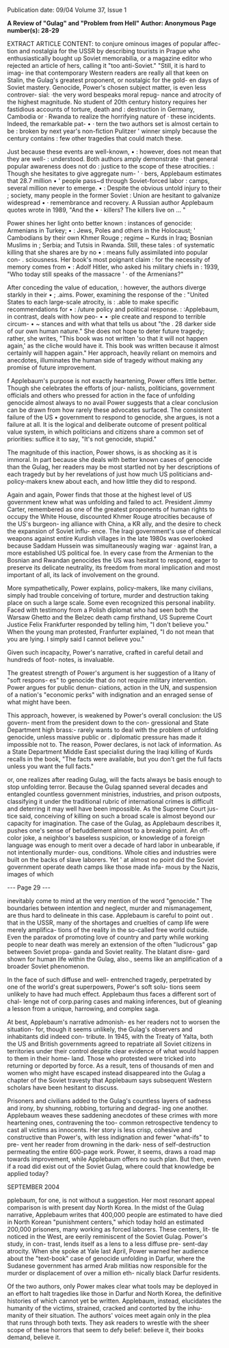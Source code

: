 Publication date: 09/04
Volume 37, Issue 1

**A Review of "Gulag" and "Problem from Hell"**
**Author: Anonymous**
**Page number(s): 28-29**

EXTRACT ARTICLE CONTENT:
to conjure ominous images of popular affec-
tion and nostalgia for the USSR by describing 
tourists in Prague who enthusiastically 
bought up Soviet memorabilia, or a magazine 
editor who rejected an article of hers, calling 
it "too anti-Soviet." "Still, it is hard to imag-
ine that contemporary Western readers are 
really all that keen on Stalin, the Gulag's 
greatest proponent, or nostalgic for the gold-
en days of Soviet mastery. Genocide, Power's 
chosen subject matter, is even less controver-
sial: ·the very word bespeaks moral repug-
nance and atrocity of the highest magnitude. 
No student of 20th century history requires 
her fastidious accounts of torture, death and 
: destruction in Germany, Cambodia or 
· Rwanda to realize the horrifying nature of 
· these incidents. Indeed, the remarkable pat-
• · tern the two authors set is almost certain to be 
: broken by next year's non-fiction Pulitzer 
' winner simply because the century contains 
: few other tragedies that could match these. 


Just because these events are well-known, 
• : however, does not mean that they are well-
: understood. Both authors amply demonstrate 
· that general popular awareness does not do 
: justice to the scope of these atrocities. 
: Though she hesitates to give aggregate num-
' · bers, Applebaum estimates that 28.7 million 
• ' people pass~d through Soviet-forced labor 
: camps, several million never to emerge. 
• : Despite the obvious untold injury to their 
; society, many people in the former Soviet 
: Union are hesitant to galvanize widespread 
• · remembrance and recovery. A Russian author 
Applebaum quotes wrote in 1989, "And the 
• · killers? The killers live on ... " 


Power shines her light onto better known 
: instances of genocide: Armenians in Turkey; 
• : Jews, Poles and others in the Holocaust; 
' Cambodians by their own Khmer Rouge 
; 
regime ~ Kurds in Iraq; Bosnian Muslims in 
; Serbia; and Tutsis in Rwanda. Still, these tales 
: of systematic killing that she shares are by no 
• : means fully assimilated into popular con-
. sciousness. Her book's most poignant claim 
: for the necessity of memory comes from 
• : Adolf Hitler, who asked his military chiefs in 
: 1939, "Who today still speaks of the massacre 
' · of the Armenians?" 


After conceding the value of education, 
: however, the authors diverge starkly in their 
• ; .aims. Power, examining the response of the 
: "United States to each large-scale atrocity, is 
: .able to make specific recommendations for 
• : /uture 
policy 
and 
political 
response. 
: :Applebaum, in contrast, deals with how peo-
• • ·ple create and respond to terrible circum-
• 
~ stances and with what that tells us about "the 
. 28 
darker side of our own human nature." She 
does not hope to deter future tragedy; rather, 
she writes, "This book was not written 'so 
that it will not happen again,' as the cliche 
would have it. This book was written because 
it almost certainly will happen again." Her 
approach, heavily reliant on memoirs and 
anecdotes, illuminates the human side of 
tragedy without making any promise of 
future improvement. 


f Applebaum's purpose is not exactly 
heartening, Power offers little better. 
Though she celebrates the efforts of jour-
nalists, politicians, government officials and 
others who pressed for action in the face of 
unfolding genocide 
almost always to no 
avail 
Power suggests that a clear conclusion 
can be drawn from how rarely these advocates 
surfaced. The consistent failure of the US 
• government to respond to genocide, she 
argues, is not a failure at all. It is the logical 
and deliberate outcome of present political 
value system, in which politicians and citizens 
share a common set of priorities: suffice it to 
say, "It's not genocide, stupid." 


The magnitude of this inaction, Power 
shows, is as shocking as it is immoral. In part 
because she deals with better known cases of 
genocide than the Gulag, her readers may be 
most startled not by her descriptions of each 
tragedy but by her revelations of just how 
much US politicians and-policy-makers knew 
about each, and how little they did to 
respond. 


Again and again, Power finds that those at 
the highest level of US government knew 
what was unfolding and failed to act. 
President Jimmy Carter, remembered as one 
of the greatest proponents of human rights to 
occupy the White House, discounted Khmer 
Rouge atrocities because of the US's burgeon-
ing alliance with China, a KR ally, and the 
desire to check the expansion of Soviet influ-
ence. The Iraqi government's use of chemical 
weapons against entire Kurdish villages in the 
late 1980s was overlooked because Saddam 
Hussein was simultaneously waging war 
· against Iran, a more established US political 
foe. In every case 
from the Armenian to the 
Bosnian and Rwandan genocides 
the US 
was hesitant to respond, eager to preserve its 
delicate neutrality, its freedom from moral 
implication and most important of all, its 
lack of involvement on the ground. 


More sympathetically, Power explains, 
policy-makers, like many civilians, simply 
had trouble conceiving of torture, murder 
and destruction taking place on such a large 
scale. Some even recognized this personal 
inability. Faced with testimony from a Polish 
diplomat who had seen both the Warsaw 
Ghetto and the Belzec death camp firsthand, 
US Supreme Court Justice Felix Frankfurter 
responded by telling him, "I don't believe 
you." When the young man protested, 
Franfurter explained, "I do not mean that you 
are lying. I simply said I cannot believe you." 


Given such incapacity, Power's narrative, 
crafted in careful detail and hundreds of foot-
notes, is invaluable. 


The greatest strength of Power's argument 
is her suggestion of a litany of "soft respons-
es" to genocide that do not require military 
intervention. Power argues for public denun-
ciations, action in the UN, and suspension of 
a nation's "economic perks" with indignation 
and an enraged sense of what might have 
been. 


This approach, however, is weakened by 
Power's overall conclusion: the US govern-
ment 
from the president down to the con-
gressional and State Department high brass:-
rarely wants to deal with the problem of 
unfolding genocide, unless massive public or . 
diplomatic pressure has made it impossible 
not to. The reason, Power declares, is not lack 
of information. As a State Department 
Middle East specialist during the Iraqi killing 
of Kurds recalls in the book, "The facts were 
available, but you don't get the full facts 
unless you want the full facts." 


or, one realizes after reading Gulag, 
will the facts always be basis enough 
to stop unfolding terror. Because the 
Gulag spanned several decades and entangled 
countless government ministries, industries, 
and prison outposts, classifying it under the 
traditional rubric of international crimes is 
difficult 
and deterring it may well have 
been impossible. As the Supreme Court jus-
tice said, conceiving of killing on such a 
broad scale is almost beyond our capacity for 
imagination. The case of the Gulag, as 
Applebaum describes it, pushes one's sense of 
befuddlement almost to a breaking point. An 
off-color joke, a neighbor's baseless suspicion, 
or knowledge of a foreign language was 
enough to merit over a decade of hard labor 
in unbearable, if not intentionally murder-
ous, conditions. Whole cities and industries 
were built on the backs of slave laborers. Yet '
at almost no point did the Soviet government 
operate death camps like those made infa-
mous by the Nazis, images of which 


--- Page 29 ---

inevitably come to mind at the very mention 
of the word "genocide." The boundaries 
between intention and neglect, murder and 
mismanagement, are thus hard to delineate in 
this case. Applebaum is careful to point out . 
that in the USSR, many of the shortages and 
cruelties of camp life were merely amplifica-
tions of the reality in the so-called free world 
outside. Even the paradox of promoting love 
of country and party while working people to 
near death was merely an extension of the 
often "ludicrous" gap between Soviet propa-
ganda and Soviet reality. The blatant disre-
gard shown for human life within the Gulag, 
also., seems like an amplification of a broader 
Soviet phenomenon. 


In the face of such diffuse and well-
entrenched tragedy, perpetrated by one of the 
world's great superpowers, Power's soft solu-
tions seem unlikely to have had much effect. 
Applebaum thus faces a different sort of chal-
lenge 
not of corp.paring cases and making 
inferences, but of gleaning a lesson from a 
unique, harrowing, and complex saga. 


At best, Applebaum's narrative admonish-
es her readers not to worsen the situation-
for, though it seems unlikely, the Gulag's 
observers and inhabitants did indeed con-
tribute. In 1945, with the Treaty of Yalta, 
both the US and British governments agreed 
to repatriate all Soviet citizens in territories 
under their control despite clear evidence of 
what would happen to them in their home-
land. Those who protested were tricked into 
returning or deported by force. As a result, 
tens of thousands of men and women who 
might have escaped instead disappeared into 
the Gulag 
a chapter of the Soviet travesty 
that Applebaum says subsequent Western 
scholars have been hesitant to discuss. 


Prisoners and civilians added to the 
Gulag's countless layers of sadness and irony, 
by shunning, robbing, torturing and degrad-
ing one another. Applebaum weaves these 
saddening anecdotes of these crimes with 
more heartening ones, contravening the too-
common retrospective tendency to cast all 
victims as innocents. Her story is less crisp, 
cohesive and constructive than Power's, with 
less indignation and fewer "what-ifs" to pre-
vent her reader from drowning in the dark-
ness of self-destruction permeating the entire 
600-page work. Power, it seems, draws a road 
map 
towards 
improvement, 
while 
Applebaum offers no such plan. But then, 
even if a road did exist out of the Soviet 
Gulag, where could that knowledge be 
applied today? 


SEPTEMBER 2004 


pplebaum, for one, is not without a 
suggestion. Her most resonant appeal 
comparison is with present 
day North Korea. In the midst of the Gulag 
narrative, Applebaum writes that 400,000 
people are estimated to have died in North 
Korean "punishment centers," which today 
hold an estimated 200,000 prisoners, many 
working as forced laborers. These centers, lit-
tle noticed in the West, are eerily reminiscent 
of the Soviet Gulag. Power's study, in con-
trast, lends itself as a lens to a less diffuse pre-
sent-day atrocity. When she spoke at Yale last 
April, Power warned her audience about the 
"text-book" case of genocide unfolding in 
Darfur, where the Sudanese government has 
armed Arab militias now responsible for the 
murder or displacement of over a million eth-
nically black Darfur residents. 


Of the two authors, only Power makes 
clear what tools may be deployed in an effort 
to halt tragedies like those in Darfur and 
North Korea, the definitive histories of which 
cannot yet be written. Applebaum, instead, 
elucidates the humanity of the victims, 
strained, cracked and contorted by the inhu-
manity of their situation. The authors' voices 
meet again only in the plea that runs through 
both texts. They ask readers to wrestle with 
the sheer scope of these horrors that seem to 
defy belief: believe it, their books demand, 
believe it.